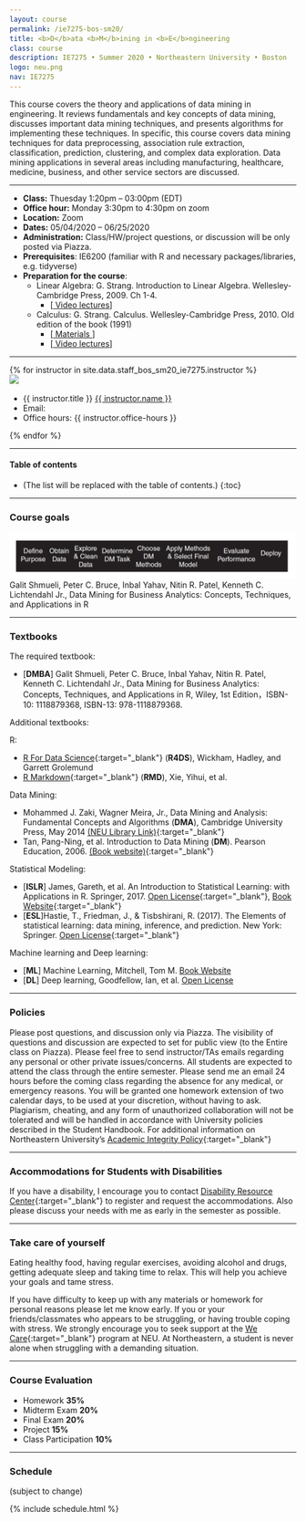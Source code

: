 ```yaml
---
layout: course
permalink: /ie7275-bos-sm20/
title: <b>D</b>ata <b>M</b>ining in <b>E</b>ngineering
class: course
description: IE7275 • Summer 2020 • Northeastern University • Boston
logo: neu.png
nav: IE7275
---
```


This course covers the theory and applications of data mining in engineering. It reviews fundamentals and key concepts of data mining, discusses important data mining techniques, and presents algorithms for implementing these techniques. In specific, this course covers data mining techniques for data preprocessing, association rule extraction, classification, prediction, clustering, and complex data exploration. Data mining applications in several areas including manufacturing, healthcare, medicine, business, and other service sectors are discussed.

***

- **Class:** Thuesday 1:20pm – 03:00pm (EDT)
- **Office hour:** Monday 3:30pm to 4:30pm on zoom
- **Location:** Zoom
- **Dates:** 05/04/2020 – 06/25/2020
- **Administration:** Class/HW/project questions, or discussion will be only posted via Piazza.
- **Prerequisites**: IE6200 (familiar with R and necessary packages/libraries, e.g. tidyverse)
- **Preparation for the course**:
  - Linear Algebra: G. Strang. Introduction to Linear Algebra. Wellesley-Cambridge Press, 2009. Ch 1-4.
    - [<a href="https://studentlife.northeastern.edu/we-care/" target="_blank"> Video lectures</a>]
  - Calculus: G. Strang. Calculus. Wellesley-Cambridge Press, 2010. Old edition of the book (1991)
    - [<a href="https://ocw.mit.edu/ans7870/resources/Strang/Edited/Calculus/Calculus.pdf" target="_blank"> Materials </a>]
    - [<a href="https://ocw.mit.edu/resources/res-18-005-highlights-of-calculus-spring-2010/highlights_of_calculus/big-picture-of-calculus/" target="_blank"> Video lectures</a>]

***

<!-- Staff  -->
<div class="instructors clearfix">
  {% for instructor in site.data.staff_bos_sm20_ie7275.instructor %}
  <div class="instructor-profile-two-col">
    <a href="{{ instructor.url }}" target="_blank"><img src="{{ instructor.image | prepend: '/assets/img/' | relative_url }}" /></a>
    <ul class="instructor-info">
      <li><span>{{ instructor.title }}</span> <a href="{{ instructor.url }}" target="_blank">{{ instructor.name }}</a></li>
      <li><span>Email:</span>
        <a href="mailto:{{ instructor.email | encode_email }}" target="_blank">
        <i class="far fa-envelope" aria-hidden="true"></i>
        </a></li>
        <li><span>Office hours:</span> {{ instructor.office-hours }}</li>
    </ul>
  </div>
  {% endfor %}
</div>

***

#### Table of contents
* (The list will be replaced with the table of contents.)
{:toc}

***
### Course goals
<div>
  <img src='/assets/img/ie7275/goal.png' alt='Course Goals' style="max-width:100%;">
</div>
Galit Shmueli, Peter C. Bruce, Inbal Yahav, Nitin R. Patel, Kenneth C. Lichtendahl Jr., Data Mining for Business Analytics: Concepts, Techniques, and Applications in R

***

### Textbooks

The required textbook:
- [**DMBA**] Galit Shmueli, Peter C. Bruce, Inbal Yahav, Nitin R. Patel, Kenneth C. Lichtendahl Jr., Data Mining for Business Analytics: Concepts, Techniques, and Applications in R, Wiley, 1st Edition，ISBN-10: 1118879368, ISBN-13: 978-1118879368.

Additional textbooks:

R: 
- [R For Data Science](https://r4ds.had.co.nz/){:target="\_blank"} (**R4DS**), Wickham, Hadley, and Garrett Grolemund
- [R Markdown](https://bookdown.org/yihui/rmarkdown/){:target="\_blank"} (**RMD**), Xie, Yihui, et al.

Data Mining: 
- Mohammed J. Zaki, Wagner Meira, Jr., Data Mining and Analysis: Fundamental Concepts and Algorithms (**DMA**), Cambridge University Press, May 2014 [(NEU Library Link)](https://onesearch.library.northeastern.edu/permalink/f/365rt0/NEU_ALMA51311637120001401){:target="\_blank"}
- Tan, Pang-Ning, et al. Introduction to Data Mining (**DM**). Pearson Education, 2006. [(Book website)](https://www-users.cs.umn.edu/~kumar001/dmbook/index.php){:target="\_blank"}

Statistical Modeling:
- [**ISLR**] James, Gareth, et al. An Introduction to Statistical Learning: with Applications in R. Springer, 2017. [Open License](https://static1.squarespace.com/static/5ff2adbe3fe4fe33db902812/t/6009dd9fa7bc363aa822d2c7/1611259312432/ISLR+Seventh+Printing.pdf){:target="\_blank"}, [Book Website](https://www.statlearning.com/){:target="\_blank"}
- [**ESL**]Hastie, T., Friedman, J., & Tisbshirani, R. (2017). The Elements of statistical learning: data mining, inference, and prediction. New York: Springer. [Open License](https://web.stanford.edu/~hastie/ElemStatLearn/){:target="\_blank"}

Machine learning and Deep learning:
- [**ML**] Machine Learning, Mitchell, Tom M. [Book Website](http://www.cs.cmu.edu/~tom/mlbook.html)
- [**DL**] Deep learning, Goodfellow, Ian, et al. [Open License](http://www.deeplearningbook.org/)

***

### Policies

Please post questions, and discussion only via Piazza. The visibility of questions and discussion are expected to set for public view (to the Entire class on Piazza). Please feel free to send instructor/TAs emails regarding any personal or other private issues/concerns.
All students are expected to attend the class through the entire semester. Please send me an email 24 hours before the coming class regarding the absence for any medical, or emergency reasons. You will be granted one homework extension of two calendar days, to be used at your discretion, without having to ask.
Plagiarism, cheating, and any form of unauthorized collaboration will not be tolerated and will be handled in accordance with University policies described in the Student Handbook. For additional information on Northeastern University’s [Academic Integrity Policy](http://www.northeastern.edu/osccr/academic-integrity-policy/){:target="\_blank"}

***

### Accommodations for Students with Disabilities

If you have a disability, I encourage you to contact [Disability Resource Center](http://www.northeastern.edu/drc/about-the-drc/){:target="\_blank"} to register and request the accommodations. Also please discuss your needs with me as early in the semester as possible.

***

### Take care of yourself

Eating healthy food, having regular exercises, avoiding alcohol and drugs, getting adequate sleep and taking time to relax. This will help you achieve your goals and tame stress.

If you have difficulty to keep up with any materials or homework for personal reasons please let me know early. If you or your friends/classmates who appears to be struggling, or having trouble coping with stress. We strongly encourage you to seek support at the [We Care](https://studentlife.northeastern.edu/we-care/){:target="\_blank"} program at NEU. At Northeastern, a student is never alone when struggling with a demanding situation.


***

### Course Evaluation

- Homework **35%**
-	Midterm Exam **20%**
- Final Exam **20%**
-	Project		**15%**
-	Class Participation	**10%**


***


### Schedule


(subject to change)

{% include schedule.html %}
